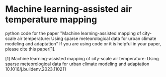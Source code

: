# Machine learning-assisted air temperature mapping

python code for the paper "Machine learning-assisted mapping of city-scale air temperature: Using sparse meteorological data for urban climate modeling and adaptation"
If you are using code or it is helpful in your paper, please cite this paper[1].


[1] Machine learning-assisted mapping of city-scale air temperature: Using sparse meteorological data for urban climate modeling and adaptation 10.1016/j.buildenv.2023.110211
